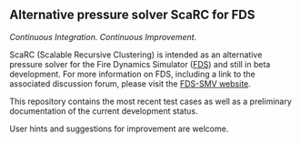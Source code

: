 ## Alternative pressure solver ScaRC for FDS

*Continuous Integration. Continuous Improvement.*


ScaRC (Scalable Recursive Clustering) is intended as an alternative pressure solver for the Fire Dynamics Simulator ([FDS](https://github.com/firemodels/fds)) and still in beta development. For more information on FDS, including a link to the associated discussion forum, please visit the [FDS-SMV website](https://pages.nist.gov/fds-smv/).

This repository contains the most recent test cases as well as a preliminary documentation of the current development status.

User hints and suggestions for improvement are welcome.
